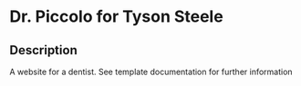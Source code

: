 # Dr. Piccolo for Tyson Steele

## Description
A website for a dentist. See template documentation for further information


